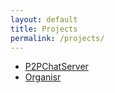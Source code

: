 ```yaml
---
layout: default
title: Projects
permalink: /projects/
---
```


<div>
	<ul class>
		<li><a class="post-link" href="https://github.com/omnigrass/P2PChatServer">P2PChatServer</a></li>
		<li><a class="post-link" href="https://github.com/omnigrass/Organisr">Organisr</a></li>
	</ul>
</div>
